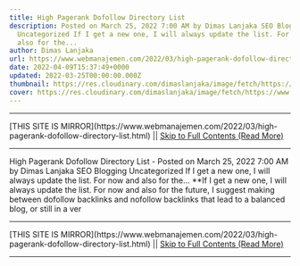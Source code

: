 ```yaml
---
title: High Pagerank Dofollow Directory List
description: Posted on March 25, 2022 7:00 AM by Dimas Lanjaka SEO Blogging
  Uncategorized If I get a new one, I will always update the list. For now and
  also for the...
author: Dimas Lanjaka
url: https://www.webmanajemen.com/2022/03/high-pagerank-dofollow-directory-list.html
date: 2022-04-09T15:37:49+0000
updated: 2022-03-25T00:00:00.000Z
thumbnail: https://res.cloudinary.com/dimaslanjaka/image/fetch/https://www.forbesindia.com/media/images/2020/Sep/img_143399_backlinks900x600.jpg
cover: https://res.cloudinary.com/dimaslanjaka/image/fetch/https://www.forbesindia.com/media/images/2020/Sep/img_143399_backlinks900x600.jpg
---
```


<hr/> [THIS SITE IS MIRROR](https://www.webmanajemen.com/2022/03/high-pagerank-dofollow-directory-list.html) || <a href="https://www.webmanajemen.com/2022/03/high-pagerank-dofollow-directory-list.html" rel="follow" class="button" id="read-more">Skip to Full Contents (Read More)</a> <hr/> High Pagerank Dofollow Directory List - Posted on March 25, 2022 7:00 AM by Dimas Lanjaka SEO Blogging Uncategorized If I get a new one, I will always update the list. For now and also for the... **If I get a new one, I will always update the list. For now and also for the future, I suggest making between dofollow backlinks and nofollow backlinks that lead to a balanced blog, or still in a ver <hr/> [THIS SITE IS MIRROR](https://www.webmanajemen.com/2022/03/high-pagerank-dofollow-directory-list.html) || <a href="https://www.webmanajemen.com/2022/03/high-pagerank-dofollow-directory-list.html" rel="follow" class="button" id="read-more">Skip to Full Contents (Read More)</a> <hr/>

<script>
    if (location.host.includes('dimaslanjaka12')) {
      location.replace('https://www.webmanajemen.com/2022/03/high-pagerank-dofollow-directory-list.html');
    }
  </script>